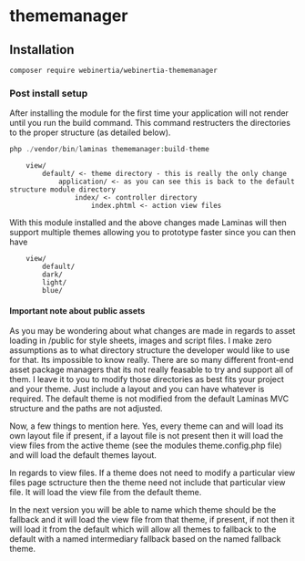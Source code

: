 # thememanager

## Installation

```
composer require webinertia/webinertia-thememanager
```

### Post install setup

After installing the module for the first time your application will not render until you run the build command. This command restructers
the directories to the proper structure (as detailed below).

```php
php ./vendor/bin/laminas thememanager:build-theme
```

```src/
    view/
        default/ <- theme directory - this is really the only change
            application/ <- as you can see this is back to the default structure module directory
                index/ <- controller directory
                    index.phtml <- action view files
```

With this module installed and the above changes made Laminas will then support multiple themes allowing you to prototype faster
since you can then have

```src/
    view/
        default/
        dark/
        light/
        blue/
```

#### Important note about public assets

As you may be wondering about what changes are made in regards to asset loading in /public for style sheets, images and script files.
I make zero assumptions as to what directory structure the developer would like to use for that. Its impossible to know really. There are so many different front-end asset package managers that its not really feasable to try and support all of them. I leave it to you to modify those directories as best fits your project and your theme. Just include a layout and you can have whatever is required. The default theme is not modified from the default Laminas MVC structure and the paths are not adjusted.

Now, a few things to mention here. Yes, every theme can and will load its own layout file if present, if a layout file is not present then
it will load the view files from the active theme (see the modules theme.config.php file) and will load the default themes layout.

In regards to view files. If a theme does not need to modify a particular view files page sctructure then the theme need not include that
particular view file. It will load the view file from the default theme.

In the next version you will be able to name which theme should be the fallback and it will load the view file from that theme, if present, if not then it will load it from the default which will allow all themes to fallback to the default with a named intermediary fallback based on the named fallback theme.
